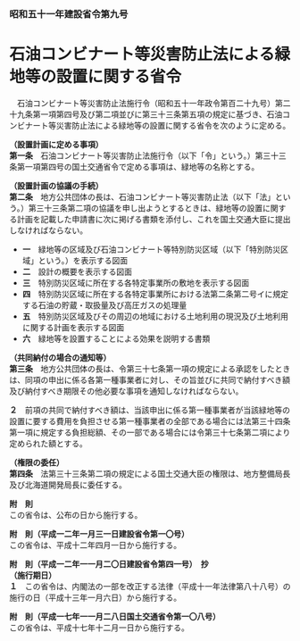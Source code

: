 ### 昭和五十一年建設省令第九号  
# 石油コンビナート等災害防止法による緑地等の設置に関する省令  
　石油コンビナート等災害防止法施行令（昭和五十一年政令第百二十九号）第二十九条第一項第四号及び第二項並びに第三十三条第五項の規定に基づき、石油コンビナート等災害防止法による緑地等の設置に関する省令を次のように定める。  
  
**（設置計画に定める事項）**  
**第一条**　石油コンビナート等災害防止法施行令（以下「令」という。）第三十三条第一項第四号の国土交通省令で定める事項は、緑地等の名称とする。  
  
**（設置計画の協議の手続）**  
**第二条**　地方公共団体の長は、石油コンビナート等災害防止法（以下「法」という。）第三十三条第二項の協議を申し出ようとするときは、緑地等の設置に関する計画を記載した申請書に次に掲げる書類を添付し、これを国土交通大臣に提出しなければならない。  
* **一**　緑地等の区域及び石油コンビナート等特別防災区域（以下「特別防災区域」という。）を表示する図面  
* **二**　設計の概要を表示する図面  
* **三**　特別防災区域に所在する各特定事業所の敷地を表示する図面  
* **四**　特別防災区域に所在する各特定事業所における法第二条第二号イに規定する石油の貯蔵・取扱量及び高圧ガスの処理量  
* **五**　特別防災区域及びその周辺の地域における土地利用の現況及び土地利用に関する計画を表示する図面  
* **六**　緑地等を設置することによる効果を説明する書類  
  
**（共同納付の場合の通知等）**  
**第三条**　地方公共団体の長は、令第三十七条第一項の規定による承認をしたときは、同項の申出に係る各第一種事業者に対し、その旨並びに共同で納付すべき額及び納付すべき期限その他必要な事項を通知しなければならない。  
  
**２**　前項の共同で納付すべき額は、当該申出に係る第一種事業者が当該緑地等の設置に要する費用を負担させる第一種事業者の全部である場合には法第三十四条第一項に規定する負担総額、その一部である場合には令第三十七条第二項により定められた額とする。  
  
**（権限の委任）**  
**第四条**　法第三十三条第二項の規定による国土交通大臣の権限は、地方整備局長及び北海道開発局長に委任する。  
  
**附　則**  
この省令は、公布の日から施行する。  
  
**附　則（平成一二年一月三一日建設省令第一〇号）**  
この省令は、平成十二年四月一日から施行する。  
  
**附　則（平成一二年一一月二〇日建設省令第四一号）　抄**  
**（施行期日）**  
**１**　この省令は、内閣法の一部を改正する法律（平成十一年法律第八十八号）の施行の日（平成十三年一月六日）から施行する。  
  
**附　則（平成一七年一一月二八日国土交通省令第一〇八号）**  
この省令は、平成十七年十二月一日から施行する。  
  
